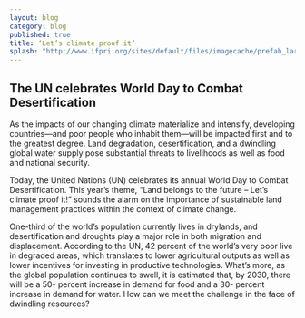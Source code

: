 ```yaml
---
layout: blog
category: blog
published: true
title: ‘Let’s climate proof it’
splash: "http://www.ifpri.org/sites/default/files/imagecache/prefab_large/8790104750_23634e1ae7_m.jpg"
---
```


## The UN celebrates World Day to Combat Desertification

As the impacts of our changing climate materialize and intensify, developing countries—and poor people who inhabit them—will be impacted first and to the greatest degree. Land degradation, desertification, and a dwindling global water supply pose substantial threats to livelihoods as well as food and national security.

Today, the United Nations (UN) celebrates its annual World Day to Combat Desertification. This year’s theme, “Land belongs to the future – Let’s climate proof it!” sounds the alarm on the importance of sustainable land management practices within the context of climate change.

One-third of the world’s population currently lives in drylands, and desertification and droughts play a major role in both migration and displacement. According to the UN, 42 percent of the world’s very poor live in degraded areas, which translates to lower agricultural outputs as well as lower incentives for investing in productive technologies. What’s more, as the global population continues to swell, it is estimated that, by 2030, there will be a 50- percent increase in demand for food and a 30- percent increase in demand for water. How can we meet the challenge in the face of dwindling resources?
